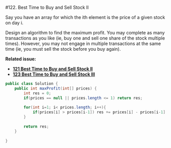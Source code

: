 #122. Best Time to Buy and Sell Stock II

Say you have an array for which the ith element is the price of a given stock on day i.

Design an algorithm to find the maximum profit. You may complete as many transactions as you like (ie, buy one and sell one share of the stock multiple times). However, you may not engage in multiple transactions at the same time (ie, you must sell the stock before you buy again).

**Related issue:**

* **[121 Best Time to Buy and Sell Stock II](../GoogleEasy/121.md)**
* **[123 Best Time to Buy and Sell Stock III](../GoogleHard/123.md)**


```java
public class Solution {
    public int maxProfit(int[] prices) {
        int res = 0;
        if(prices == null || prices.length <= 1) return res;
        
        for(int i=1; i< prices.length; i++){
            if(prices[i] > prices[i-1]) res += prices[i] - prices[i-1];
        }
        
        return res;
    }
    
}
```